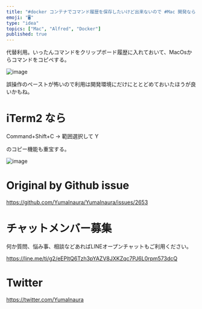 ```yaml
---
title: "#docker コンテナでコマンド履歴を保存したいけど出来ないので #Mac 開発なら #Alfred のクリップボード拡張はいかが？"
emoji: "🖥"
type: "idea"
topics: ["Mac", "Alfred", "Docker"]
published: true
---
```


代替利用。いったんコマンドをクリップボード履歴に入れておいて、MacOsからコマンドをコピペする。

![image](https://user-images.githubusercontent.com/13635059/68066014-d9958800-fd74-11e9-89cf-7a215a870860.png)

誤操作のペーストが怖いので利用は開発環境にだけにととどめておいたほうが良いかもね。

# iTerm2 なら

Command+Shift+C -> 範囲選択して Y 

のコピー機能も重宝する。

![image](https://user-images.githubusercontent.com/13635059/68066034-0ea1da80-fd75-11e9-9241-88510baae745.png)


# Original by Github issue

https://github.com/YumaInaura/YumaInaura/issues/2653








<!-- Update From Qiita API -->

# チャットメンバー募集


何か質問、悩み事、相談などあればLINEオープンチャットもご利用ください。

https://line.me/ti/g2/eEPltQ6Tzh3pYAZV8JXKZqc7PJ6L0rpm573dcQ





# Twitter


https://twitter.com/YumaInaura


<!-- Update From Qiita API -->


